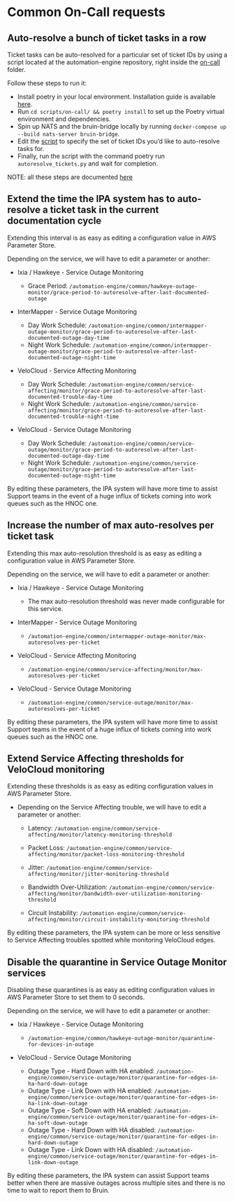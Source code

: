 # Common On-Call requests

## Auto-resolve a bunch of ticket tasks in a row

Ticket tasks can be auto-resolved for a particular set of ticket IDs by using a script located at the automation-engine repository, right inside the [on-call](scripts/on-call/) folder.

Follow these steps to run it:
- Install poetry in your local environment. Installation guide is available [here](https://python-poetry.org/docs/#installation).
- Run `cd scripts/on-call/ && poetry install` to set up the Poetry virtual environment and dependencies.
- Spin up NATS and the bruin-bridge locally by running `docker-compose up --build nats-server bruin-bridge`.
- Edit the [script](scripts/on-call/autoresolve_tickets.py) to specify the set of ticket IDs you’d like to auto-resolve tasks for.
- Finally, run the script with the command poetry run `autoresolve_tickets.py` and wait for completion.

NOTE: all these steps are documented [here](scripts/on-call/README.md)

## Extend the time the IPA system has to auto-resolve a ticket task in the current documentation cycle

Extending this interval is as easy as editing a configuration value in AWS Parameter Store.

Depending on the service, we will have to edit a parameter or another:
- Ixia / Hawkeye - Service Outage Monitoring
  - Grace Period: `/automation-engine/common/hawkeye-outage-monitor/grace-period-to-autoresolve-after-last-documented-outage`

- InterMapper - Service Outage Monitoring
  - Day Work Schedule:  `/automation-engine/common/intermapper-outage-monitor/grace-period-to-autoresolve-after-last-documented-outage-day-time`
  - Night Work Schedule: `/automation-engine/common/intermapper-outage-monitor/grace-period-to-autoresolve-after-last-documented-outage-night-time`

- VeloCloud - Service Affecting Monitoring
  - Day Work Schedule: `/automation-engine/common/service-affecting/monitor/grace-period-to-autoresolve-after-last-documented-trouble-day-time`
  - Night Work Schedule: `/automation-engine/common/service-affecting/monitor/grace-period-to-autoresolve-after-last-documented-trouble-night-time`

- VeloCloud - Service Outage Monitoring
  - Day Work Schedule: `/automation-engine/common/service-outage/monitor/grace-period-to-autoresolve-after-last-documented-outage-day-time`
  - Night Work Schedule: `/automation-engine/common/service-outage/monitor/grace-period-to-autoresolve-after-last-documented-outage-night-time`

By editing these parameters, the IPA system will have more time to assist Support teams in the event of a huge influx of tickets coming into work queues such as the HNOC one.

## Increase the number of max auto-resolves per ticket task

Extending this max auto-resolution threshold is as easy as editing a configuration value in AWS Parameter Store.

Depending on the service, we will have to edit a parameter or another:
- Ixia / Hawkeye - Service Outage Monitoring
  - The max auto-resolution threshold was never made configurable for this service.

- InterMapper - Service Outage Monitoring
  - `/automation-engine/common/intermapper-outage-monitor/max-autoresolves-per-ticket`

- VeloCloud - Service Affecting Monitoring
  - `/automation-engine/common/service-affecting/monitor/max-autoresolves-per-ticket`

- VeloCloud - Service Outage Monitoring
  - `/automation-engine/common/service-outage/monitor/max-autoresolves-per-ticket`

By editing these parameters, the IPA system will have more time to assist Support teams in the event of a huge influx of tickets coming into work queues such as the HNOC one.

## Extend Service Affecting thresholds for VeloCloud monitoring

Extending these thresholds is as easy as editing configuration values in AWS Parameter Store.

- Depending on the Service Affecting trouble, we will have to edit a parameter or another:
  - Latency: `/automation-engine/common/service-affecting/monitor/latency-monitoring-threshold`

  - Packet Loss: `/automation-engine/common/service-affecting/monitor/packet-loss-monitoring-threshold`

  - Jitter: `/automation-engine/common/service-affecting/monitor/jitter-monitoring-threshold`

  - Bandwidth Over-Utilization: `/automation-engine/common/service-affecting/monitor/bandwidth-over-utilization-monitoring-threshold`
  
  - Circuit Instability: `/automation-engine/common/service-affecting/monitor/circuit-instability-monitoring-threshold`

By editing these parameters, the IPA system can be more or less sensitive to Service Affecting troubles spotted while monitoring VeloCloud edges.

## Disable the quarantine in Service Outage Monitor services

Disabling these quarantines is as easy as editing configuration values in AWS Parameter Store to set them to 0 seconds.

Depending on the service, we will have to edit a parameter or another:
- Ixia / Hawkeye - Service Outage Monitoring
  - `/automation-engine/common/hawkeye-outage-monitor/quarantine-for-devices-in-outage`

- VeloCloud - Service Outage Monitoring
  - Outage Type - Hard Down with HA enabled: `/automation-engine/common/service-outage/monitor/quarantine-for-edges-in-ha-hard-down-outage`
  - Outage Type - Link Down with HA enabled: `/automation-engine/common/service-outage/monitor/quarantine-for-edges-in-ha-link-down-outage`
  - Outage Type - Soft Down with HA enabled: `/automation-engine/common/service-outage/monitor/quarantine-for-edges-in-ha-soft-down-outage`
  - Outage Type - Hard Down with HA disabled: `/automation-engine/common/service-outage/monitor/quarantine-for-edges-in-hard-down-outage`
  - Outage Type - Link Down with HA disabled: `/automation-engine/common/service-outage/monitor/quarantine-for-edges-in-link-down-outage`

By editing these parameters, the IPA system can assist Support teams better when there are massive outages across multiple sites and there is no time to wait to report them to Bruin.
